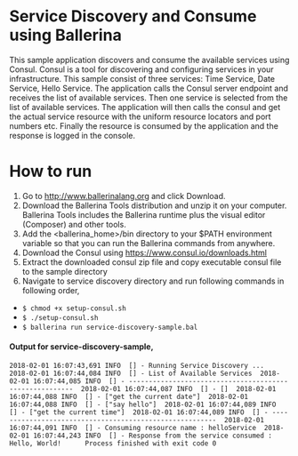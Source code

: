 # Service Discovery and Consume using Ballerina 

This sample application discovers and consume the available services using Consul. Consul is a tool for discovering and 
configuring services in your infrastructure. This sample consist of three services: Time Service, Date Service, Hello
 Service. The application calls the Consul server endpoint and receives the list of available services. Then one 
 service is selected from the list of available services. The application will then calls the consul and get the actual 
 service resource with the uniform resource locators and port numbers etc. Finally the resource is consumed by the 
 application and the response is logged in the console.
 
 
# How to run
1) Go to http://www.ballerinalang.org and click Download.
2) Download the Ballerina Tools distribution and unzip it on your computer. Ballerina Tools includes the Ballerina runtime plus
the visual editor (Composer) and other tools.
3) Add the <ballerina_home>/bin directory to your $PATH environment variable so that you can run the Ballerina commands from anywhere.
4) Download the Consul using https://www.consul.io/downloads.html
5) Extract the downloaded consul zip file and copy executable consul file to the sample directory
5) Navigate to service discovery directory and run following commands in following 
order, 

 * `$ chmod +x setup-consul.sh`
 * `$ ./setup-consul.sh`
 * `$ ballerina run service-discovery-sample.bal`
#### Output for service-discovery-sample,
``
2018-02-01 16:07:43,691 INFO  [] - Running Service Discovery ... 
2018-02-01 16:07:44,084 INFO  [] - List of Available Services 
2018-02-01 16:07:44,085 INFO  [] - -------------------------------------------------------- 
2018-02-01 16:07:44,087 INFO  [] - [] 
2018-02-01 16:07:44,088 INFO  [] - ["get the current date"] 
2018-02-01 16:07:44,088 INFO  [] - ["say hello"] 
2018-02-01 16:07:44,089 INFO  [] - ["get the current time"] 
2018-02-01 16:07:44,089 INFO  [] - -------------------------------------------------------- 
2018-02-01 16:07:44,091 INFO  [] - Consuming resource name : helloService 
2018-02-01 16:07:44,243 INFO  [] - Response from the service consumed : Hello, World!     
Process finished with exit code 0
``